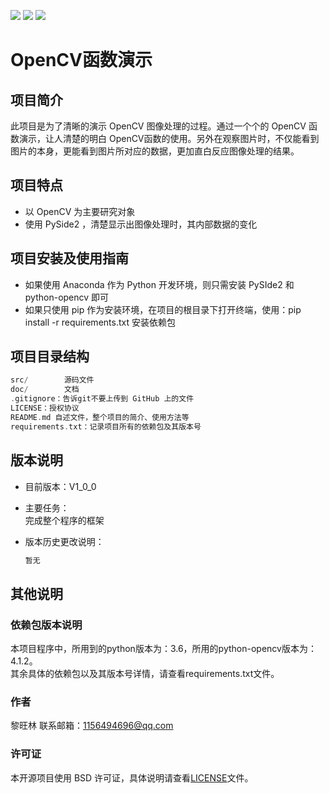 ![](https://img.shields.io/badge/version-v1.0-orange)
![](https://img.shields.io/badge/author-LWL-brightgreen)
[![](https://img.shields.io/badge/license-BSD-green)](https://github.com/WanglinLi595/OpenCV_Function_Demonstration/blob/master/LICENSE)

# OpenCV函数演示

## 项目简介

此项目是为了清晰的演示 OpenCV 图像处理的过程。通过一个个的 OpenCV 函数演示，让人清楚的明白 OpenCV函数的使用。另外在观察图片时，不仅能看到图片的本身，更能看到图片所对应的数据，更加直白反应图像处理的结果。

## 项目特点

- 以 OpenCV 为主要研究对象
- 使用 PySide2 ，清楚显示出图像处理时，其内部数据的变化

## 项目安装及使用指南

- 如果使用 Anaconda 作为 Python 开发环境，则只需安装 PySIde2 和 python-opencv 即可
- 如果只使用 pip 作为安装环境，在项目的根目录下打开终端，使用：pip install -r requirements.txt 安装依赖包  

## 项目目录结构

```C
src/        源码文件
doc/        文档
.gitignore：告诉git不要上传到 GitHub 上的文件
LICENSE：授权协议
README.md 自述文件，整个项目的简介、使用方法等
requirements.txt：记录项目所有的依赖包及其版本号
```

## 版本说明

- 目前版本：V1_0_0
- 主要任务：  
    完成整个程序的框架
- 版本历史更改说明：

    ```C
    暂无
    ```

## 其他说明

### 依赖包版本说明

本项目程序中，所用到的python版本为：3.6，所用的python-opencv版本为：4.1.2。  
其余具体的依赖包以及其版本号详情，请查看requirements.txt文件。

### 作者

黎旺林  联系邮箱：<1156494696@qq.com>

### 许可证

本开源项目使用 BSD 许可证，具体说明请查看[LICENSE](./LICENSE)文件。

